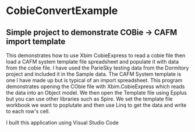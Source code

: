 # CobieConvertExample
## Simple project to demonstrate COBie -> CAFM import template
This demonstrates how to use Xbim CobieExpress to read a cobie file then load a CAFM system template file spreadsheet and populate it with data from the cobie file.
I have used the ParieSky testing data from the Dormitory project and included it in the Sample data.
The CAFM System template is one I have made up but is typical of an import spreadsheet.
This program demonstrates opening the CObie file with Xbim.CobieExpress which reads the data into an Object model.
We then open the Template file using Epplus but you can use other libraries such as Spire. 
We set the template file workbook we want to poplutate and then use Linq to get the data and write to each row's cell. 

I built this application using Visual Studio Code
